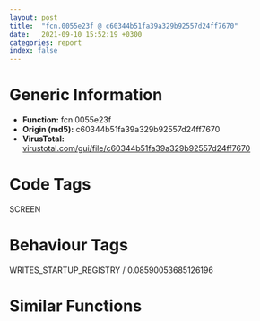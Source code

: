 ```yaml
---
layout: post
title:  "fcn.0055e23f @ c60344b51fa39a329b92557d24ff7670"
date:   2021-09-10 15:52:19 +0300
categories: report
index: false
---
```


# Generic Information
- **Function:** fcn.0055e23f
- **Origin (md5):** c60344b51fa39a329b92557d24ff7670
- **VirusTotal:** [virustotal.com/gui/file/c60344b51fa39a329b92557d24ff7670][virustotal_ref]

# Code Tags
<span class="tag" id="SCREEN">SCREEN</span>


# Behaviour Tags
<span class="bhv-tag" id="WRITES_STARTUP_REGISTRY">WRITES_STARTUP_REGISTRY / 0.08590053685126196</span>

# Similar Functions
<script type="text/javascript" src="https://www.gstatic.com/charts/loader.js"></script>
<script type="text/javascript">

    google.charts.load('current', {'packages':['corechart']});
    google.charts.setOnLoadCallback(drawChart);

    function drawChart() {
    var data = new google.visualization.DataTable();
        data.addColumn('number', 'X');
        data.addColumn('number', 'Y');
        data.addColumn({type: 'string', role: 'tooltip', 'p': {'html': true}});
        data.addColumn({'type': 'string', 'role': 'style'});
        
        data.addRows([
    [50.181488037109375, 39.87871170043945, '<b><a href="/report/fcn.0055e23f@c60344b51fa39a329b92557d24ff7670">fcn.0055e23f</a><br>@c60344b51fa39a329b92557d24ff7670</b><br>mov edi, edi<br>push ebp<br>mov ebp, esp<br>sub esp, 0x60<br>push esi<br>mov esi, ecx<br>push edi<br>mov dword[ebp-8], esi<br>call fcn.0055864d<br>mov dword[ebp-4], eax<br>mov eax, dword[ebp+8]<br>test eax, eax<br>je 0x55e262<br>mov edi, dword[eax+0x20]<br>jmp 0x55e29d<br>test dword[ebp-4], 0x40000000<br>je 0x55e276<br>push dword[esi+0x20]<br>call dword[sym.imp.USER32.dll_GetParent]<br>jmp 0x55e281<br>push 4<br>push dword[esi+0x20]<br>call dword[sym.imp.USER32.dll_GetWindow]<br>mov edi, eax<br>test edi, edi<br>je 0x55e29d<br>push 0<br>push 0<br>push 0x36b<br>push edi<br>call dword[sym.imp.USER32.dll_SendMessageW]<br>test eax, eax<br>je 0x55e29d<br>mov edi, eax<br>push ebx<br>mov ebx, dword[sym.imp.USER32.dll_GetWindowRect]<br>lea eax, [ebp-0x38]<br>push eax<br>push dword[esi+0x20]<br>call ebx<br>test dword[ebp-4], 0x40000000<br>jne 0x55e345<br>test edi, edi<br>je 0x55e2d7<br>push 0xfffffffffffffff0<br>push edi<br>call dword[sym.imp.USER32.dll_GetWindowLongW]<br>test eax, 0x10000000<br>je 0x55e2d5<br>test eax, 0x20000000<br>je 0x55e2d7<br>xor edi, edi<br>mov dword[ebp-0x60], 0x28<br>test edi, edi<br>jne 0x55e31c<br>call fcn.00553407<br>test eax, eax<br>je 0x55e2ee<br>mov eax, dword[eax+0x20]<br>lea ecx, [ebp-0x60]<br>push ecx<br>push 1<br>push eax<br>call fcn.0055c33f<br>push eax<br>call fcn.0055c3ac<br>mov esi, dword[sym.imp.USER32.dll_CopyRect]<br>lea eax, [ebp-0x4c]<br>push eax<br>lea eax, [ebp-0x28]<br>push eax<br>call esi<br>lea eax, [ebp-0x4c]<br>push eax<br>lea eax, [ebp-0x18]<br>push eax<br>call esi<br>jmp 0x55e372<br>lea eax, [ebp-0x28]<br>push eax<br>push edi<br>call ebx<br>lea eax, [ebp-0x60]<br>push eax<br>push 2<br>push edi<br>call fcn.0055c33f<br>push eax<br>call fcn.0055c3ac<br>lea eax, [ebp-0x4c]<br>push eax<br>lea eax, [ebp-0x18]<br>push eax<br>call dword[sym.imp.USER32.dll_CopyRect]<br>jmp 0x55e372<br>push dword[esi+0x20]<br>call dword[sym.imp.USER32.dll_GetParent]<br>mov esi, dword[sym.imp.USER32.dll_GetClientRect]<br>mov ebx, eax<br>lea eax, [ebp-0x18]<br>push eax<br>push ebx<br>call esi<br>lea eax, [ebp-0x28]<br>push eax<br>push edi<br>call esi<br>push 2<br>lea eax, [ebp-0x28]<br>push eax<br>push ebx<br>push edi<br>call dword[sym.imp.USER32.dll_MapWindowPoints]<br>mov ecx, dword[ebp-0x20]<br>mov eax, dword[ebp-0x28]<br>mov edi, dword[ebp-0x30]<br>mov ebx, dword[ebp-0x38]<br>add eax, ecx<br>cdq <br>sub eax, edx<br>mov ecx, eax<br>sub edi, ebx<br>mov eax, edi<br>cdq <br>sub eax, edx<br>mov edx, dword[ebp-0x1c]<br>sar eax, 1<br>sar ecx, 1<br>sub ecx, eax<br>mov eax, dword[ebp-0x2c]<br>sub eax, dword[ebp-0x34]<br>add edi, ecx<br>mov dword[ebp+8], eax<br>mov eax, dword[ebp-0x24]<br>add eax, edx<br>cdq <br>sub eax, edx<br>mov esi, eax<br>mov eax, dword[ebp+8]<br>cdq <br>sub eax, edx<br>sar esi, 1<br>sar eax, 1<br>sub esi, eax<br>cmp edi, dword[ebp-0x10]<br>jle 0x55e3c3<br>sub ebx, dword[ebp-0x30]<br>add ebx, dword[ebp-0x10]<br>mov ecx, ebx<br>cmp ecx, dword[ebp-0x18]<br>pop ebx<br>jge 0x55e3cc<br>mov ecx, dword[ebp-0x18]<br>mov eax, dword[ebp+8]<br>add eax, esi<br>cmp eax, dword[ebp-0xc]<br>jle 0x55e3df<br>mov esi, dword[ebp-0x34]<br>sub esi, dword[ebp-0x2c]<br>add esi, dword[ebp-0xc]<br>cmp esi, dword[ebp-0x14]<br>jge 0x55e3e7<br>mov esi, dword[ebp-0x14]<br>push 0x15<br>push 0xffffffffffffffff<br>push 0xffffffffffffffff<br>push esi<br>push ecx<br>mov ecx, dword[ebp-8]<br>push 0<br>call fcn.005589a4<br>pop edi<br>pop esi<br>leave <br>ret 4<br><eoc> ', 'point { fill-color: #e0440e; }'],
[-19.439594268798828, 69.32554626464844, '<b><a href="/report/fcn.0041538e@7b00dd8f2abf54a73bfb09681334ff78">fcn.0041538e</a><br>@7b00dd8f2abf54a73bfb09681334ff78</b><br>push ebp<br>mov ebp, esp<br>sub esp, 0x60<br>push esi<br>mov esi, ecx<br>push edi<br>mov dword[ebp-8], esi<br>call fcn.00411f5b<br>mov dword[ebp-4], eax<br>mov eax, dword[ebp+8]<br>test eax, eax<br>je 0x4153af<br>mov edi, dword[eax+0x20]<br>jmp 0x4153ea<br>test dword[ebp-4], 0x40000000<br>je 0x4153c3<br>push dword[esi+0x20]<br>call dword[sym.imp.USER32.dll_GetParent]<br>jmp 0x4153ce<br>push 4<br>push dword[esi+0x20]<br>call dword[sym.imp.USER32.dll_GetWindow]<br>mov edi, eax<br>test edi, edi<br>je 0x4153ea<br>push 0<br>push 0<br>push 0x36b<br>push edi<br>call dword[sym.imp.USER32.dll_SendMessageA]<br>test eax, eax<br>je 0x4153ea<br>mov edi, eax<br>push ebx<br>mov ebx, dword[sym.imp.USER32.dll_GetWindowRect]<br>lea eax, [ebp-0x38]<br>push eax<br>push dword[esi+0x20]<br>call ebx<br>test dword[ebp-4], 0x40000000<br>jne 0x415492<br>test edi, edi<br>je 0x415424<br>push 0xfffffffffffffff0<br>push edi<br>call dword[sym.imp.USER32.dll_GetWindowLongA]<br>test eax, 0x10000000<br>je 0x415422<br>test eax, 0x20000000<br>je 0x415424<br>xor edi, edi<br>test edi, edi<br>mov dword[ebp-0x60], 0x28<br>jne 0x415469<br>call fcn.00401e30<br>test eax, eax<br>je 0x41543b<br>mov eax, dword[eax+0x20]<br>lea ecx, [ebp-0x60]<br>push ecx<br>push 1<br>push eax<br>call fcn.00413203<br>push eax<br>call fcn.0041326e<br>mov esi, dword[sym.imp.USER32.dll_CopyRect]<br>lea eax, [ebp-0x4c]<br>push eax<br>lea eax, [ebp-0x28]<br>push eax<br>call esi<br>lea eax, [ebp-0x4c]<br>push eax<br>lea eax, [ebp-0x18]<br>push eax<br>call esi<br>jmp 0x4154bf<br>lea eax, [ebp-0x28]<br>push eax<br>push edi<br>call ebx<br>lea eax, [ebp-0x60]<br>push eax<br>push 2<br>push edi<br>call fcn.00413203<br>push eax<br>call fcn.0041326e<br>lea eax, [ebp-0x4c]<br>push eax<br>lea eax, [ebp-0x18]<br>push eax<br>call dword[sym.imp.USER32.dll_CopyRect]<br>jmp 0x4154bf<br>push dword[esi+0x20]<br>call dword[sym.imp.USER32.dll_GetParent]<br>mov esi, dword[sym.imp.USER32.dll_GetClientRect]<br>mov ebx, eax<br>lea eax, [ebp-0x18]<br>push eax<br>push ebx<br>call esi<br>lea eax, [ebp-0x28]<br>push eax<br>push edi<br>call esi<br>push 2<br>lea eax, [ebp-0x28]<br>push eax<br>push ebx<br>push edi<br>call dword[sym.imp.USER32.dll_MapWindowPoints]<br>mov ecx, dword[ebp-0x20]<br>mov eax, dword[ebp-0x28]<br>mov edi, dword[ebp-0x30]<br>mov ebx, dword[ebp-0x38]<br>add eax, ecx<br>cdq <br>sub eax, edx<br>mov ecx, eax<br>sub edi, ebx<br>mov eax, edi<br>cdq <br>sub eax, edx<br>mov edx, dword[ebp-0x1c]<br>sar eax, 1<br>sar ecx, 1<br>sub ecx, eax<br>mov eax, dword[ebp-0x2c]<br>sub eax, dword[ebp-0x34]<br>mov dword[ebp+8], eax<br>mov eax, dword[ebp-0x24]<br>add eax, edx<br>cdq <br>sub eax, edx<br>mov esi, eax<br>mov eax, dword[ebp+8]<br>cdq <br>sub eax, edx<br>sar esi, 1<br>sar eax, 1<br>sub esi, eax<br>cmp ecx, dword[ebp-0x18]<br>jge 0x41550b<br>mov ecx, dword[ebp-0x18]<br>jmp 0x41551a<br>add edi, ecx<br>cmp edi, dword[ebp-0x10]<br>jle 0x41551a<br>sub ebx, dword[ebp-0x30]<br>add ebx, dword[ebp-0x10]<br>mov ecx, ebx<br>cmp esi, dword[ebp-0x14]<br>pop ebx<br>jge 0x415525<br>mov esi, dword[ebp-0x14]<br>jmp 0x415538<br>mov eax, dword[ebp+8]<br>add eax, esi<br>cmp eax, dword[ebp-0xc]<br>jle 0x415538<br>mov esi, dword[ebp-0x34]<br>sub esi, dword[ebp-0x2c]<br>add esi, dword[ebp-0xc]<br>push 0x15<br>push 0xffffffffffffffff<br>push 0xffffffffffffffff<br>push esi<br>push ecx<br>mov ecx, dword[ebp-8]<br>push 0<br>call fcn.004120f7<br>pop edi<br>pop esi<br>leave <br>ret 4<br><eoc> ', 'null'],
[22.575380325317383, 71.60984802246094, '<b><a href="/report/fcn.0040af83@d4e56c7d970c209a3a2b3c4b4cc5e586">fcn.0040af83</a><br>@d4e56c7d970c209a3a2b3c4b4cc5e586</b><br>push ebp<br>mov ebp, esp<br>sub esp, 0x60<br>push ebx<br>push esi<br>mov esi, ecx<br>push edi<br>mov dword[ebp-8], esi<br>call fcn.00408d88<br>mov dword[ebp-4], eax<br>mov eax, dword[ebp+8]<br>test eax, eax<br>je 0x40afa5<br>mov edi, dword[eax+0x1c]<br>jmp 0x40afdd<br>test byte[ebp-1], 0x40<br>je 0x40afb6<br>push dword[esi+0x1c]<br>call dword[sym.imp.USER32.dll_GetParent]<br>jmp 0x40afc1<br>push 4<br>push dword[esi+0x1c]<br>call dword[sym.imp.USER32.dll_GetWindow]<br>mov edi, eax<br>test edi, edi<br>je 0x40afdd<br>push 0<br>push 0<br>push 0x36b<br>push edi<br>call dword[sym.imp.USER32.dll_SendMessageA]<br>test eax, eax<br>je 0x40afdd<br>mov edi, eax<br>mov ebx, dword[sym.imp.USER32.dll_GetWindowRect]<br>lea eax, [ebp-0x28]<br>push eax<br>push dword[esi+0x1c]<br>call ebx<br>test byte[ebp-1], 0x40<br>jne 0x40b081<br>test edi, edi<br>je 0x40b013<br>push 0xfffffffffffffff0<br>push edi<br>call dword[sym.imp.USER32.dll_GetWindowLongA]<br>test eax, 0x10000000<br>je 0x40b011<br>test eax, 0x20000000<br>je 0x40b013<br>xor edi, edi<br>test edi, edi<br>mov dword[ebp-0x60], 0x28<br>jne 0x40b058<br>call fcn.00401691<br>test eax, eax<br>je 0x40b02a<br>mov eax, dword[eax+0x1c]<br>lea ecx, [ebp-0x60]<br>push ecx<br>push 1<br>push eax<br>call fcn.00401a5e<br>push eax<br>call fcn.00401ac9<br>mov esi, dword[sym.imp.USER32.dll_CopyRect]<br>lea eax, [ebp-0x4c]<br>push eax<br>lea eax, [ebp-0x38]<br>push eax<br>call esi<br>lea eax, [ebp-0x4c]<br>push eax<br>lea eax, [ebp-0x18]<br>push eax<br>call esi<br>jmp 0x40b0ae<br>lea eax, [ebp-0x38]<br>push eax<br>push edi<br>call ebx<br>lea eax, [ebp-0x60]<br>push eax<br>push 2<br>push edi<br>call fcn.00401a5e<br>push eax<br>call fcn.00401ac9<br>lea eax, [ebp-0x4c]<br>push eax<br>lea eax, [ebp-0x18]<br>push eax<br>call dword[sym.imp.USER32.dll_CopyRect]<br>jmp 0x40b0ae<br>push dword[esi+0x1c]<br>call dword[sym.imp.USER32.dll_GetParent]<br>mov esi, dword[sym.imp.USER32.dll_GetClientRect]<br>mov ebx, eax<br>lea eax, [ebp-0x18]<br>push eax<br>push ebx<br>call esi<br>lea eax, [ebp-0x38]<br>push eax<br>push edi<br>call esi<br>lea eax, [ebp-0x38]<br>push 2<br>push eax<br>push ebx<br>push edi<br>call dword[sym.imp.USER32.dll_MapWindowPoints]<br>mov eax, dword[ebp-0x38]<br>mov ecx, dword[ebp-0x30]<br>mov edi, dword[ebp-0x20]<br>add eax, ecx<br>sub edi, dword[ebp-0x28]<br>mov ebx, dword[ebp-0x1c]<br>cdq <br>sub eax, edx<br>sub ebx, dword[ebp-0x24]<br>mov ecx, eax<br>mov eax, edi<br>cdq <br>sub eax, edx<br>mov edx, dword[ebp-0x2c]<br>sar ecx, 1<br>sar eax, 1<br>sub ecx, eax<br>mov eax, dword[ebp-0x34]<br>add eax, edx<br>cdq <br>sub eax, edx<br>mov esi, eax<br>mov eax, ebx<br>cdq <br>sub eax, edx<br>sar esi, 1<br>sar eax, 1<br>sub esi, eax<br>cmp ecx, dword[ebp-0x18]<br>jge 0x40b0f4<br>mov ecx, dword[ebp-0x18]<br>jmp 0x40b105<br>mov eax, dword[ebp-0x10]<br>add edi, ecx<br>cmp edi, eax<br>jle 0x40b105<br>sub eax, dword[ebp-0x20]<br>add eax, dword[ebp-0x28]<br>mov ecx, eax<br>cmp esi, dword[ebp-0x14]<br>jge 0x40b10f<br>mov esi, dword[ebp-0x14]<br>jmp 0x40b11f<br>add ebx, esi<br>cmp ebx, dword[ebp-0xc]<br>jle 0x40b11f<br>mov esi, dword[ebp-0x24]<br>sub esi, dword[ebp-0x1c]<br>add esi, dword[ebp-0xc]<br>push 0x15<br>push 0xffffffffffffffff<br>push 0xffffffffffffffff<br>push esi<br>push ecx<br>mov ecx, dword[ebp-8]<br>push 0<br>call fcn.00408dbc<br>pop edi<br>pop esi<br>pop ebx<br>leave <br>ret 4<br><eoc> ', 'null'],
[3.7964916229248047, 26.79663848876953, '<b><a href="/report/fcn.004b7531@3e981d1767f44f5fe2446a49ffe52f4e">fcn.004b7531</a><br>@3e981d1767f44f5fe2446a49ffe52f4e</b><br>push ebp<br>mov ebp, esp<br>sub esp, 0x60<br>push ebx<br>push esi<br>mov esi, ecx<br>push edi<br>mov dword[ebp-8], esi<br>call fcn.004b7e97<br>mov dword[ebp-4], eax<br>mov eax, dword[ebp+8]<br>test eax, eax<br>je 0x4b7553<br>mov edi, dword[eax+0x1c]<br>jmp 0x4b758b<br>test byte[ebp-1], 0x40<br>je 0x4b7564<br>push dword[esi+0x1c]<br>call dword[sym.imp.USER32.dll_GetParent]<br>jmp 0x4b756f<br>push 4<br>push dword[esi+0x1c]<br>call dword[sym.imp.USER32.dll_GetWindow]<br>mov edi, eax<br>test edi, edi<br>je 0x4b758b<br>push 0<br>push 0<br>push 0x36b<br>push edi<br>call dword[sym.imp.USER32.dll_SendMessageA]<br>test eax, eax<br>je 0x4b758b<br>mov edi, eax<br>mov ebx, dword[sym.imp.USER32.dll_GetWindowRect]<br>lea eax, [ebp-0x28]<br>push eax<br>push dword[esi+0x1c]<br>call ebx<br>test byte[ebp-1], 0x40<br>jne 0x4b762f<br>test edi, edi<br>je 0x4b75c1<br>push 0xfffffffffffffff0<br>push edi<br>call dword[sym.imp.USER32.dll_GetWindowLongA]<br>test eax, 0x10000000<br>je 0x4b75bf<br>test eax, 0x20000000<br>je 0x4b75c1<br>xor edi, edi<br>test edi, edi<br>mov dword[ebp-0x60], 0x28<br>jne 0x4b7606<br>call fcn.004a1fa8<br>test eax, eax<br>je 0x4b75d8<br>mov eax, dword[eax+0x1c]<br>lea ecx, [ebp-0x60]<br>push ecx<br>push 1<br>push eax<br>call fcn.004a20fa<br>push eax<br>call fcn.004a2165<br>mov esi, dword[sym.imp.USER32.dll_CopyRect]<br>lea eax, [ebp-0x4c]<br>push eax<br>lea eax, [ebp-0x38]<br>push eax<br>call esi<br>lea eax, [ebp-0x4c]<br>push eax<br>lea eax, [ebp-0x18]<br>push eax<br>call esi<br>jmp 0x4b765c<br>lea eax, [ebp-0x38]<br>push eax<br>push edi<br>call ebx<br>lea eax, [ebp-0x60]<br>push eax<br>push 2<br>push edi<br>call fcn.004a20fa<br>push eax<br>call fcn.004a2165<br>lea eax, [ebp-0x4c]<br>push eax<br>lea eax, [ebp-0x18]<br>push eax<br>call dword[sym.imp.USER32.dll_CopyRect]<br>jmp 0x4b765c<br>push dword[esi+0x1c]<br>call dword[sym.imp.USER32.dll_GetParent]<br>mov esi, dword[sym.imp.USER32.dll_GetClientRect]<br>mov ebx, eax<br>lea eax, [ebp-0x18]<br>push eax<br>push ebx<br>call esi<br>lea eax, [ebp-0x38]<br>push eax<br>push edi<br>call esi<br>lea eax, [ebp-0x38]<br>push 2<br>push eax<br>push ebx<br>push edi<br>call dword[sym.imp.USER32.dll_MapWindowPoints]<br>mov eax, dword[ebp-0x38]<br>mov ecx, dword[ebp-0x30]<br>mov edi, dword[ebp-0x20]<br>add eax, ecx<br>sub edi, dword[ebp-0x28]<br>mov ebx, dword[ebp-0x1c]<br>cdq <br>sub eax, edx<br>sub ebx, dword[ebp-0x24]<br>mov ecx, eax<br>mov eax, edi<br>cdq <br>sub eax, edx<br>mov edx, dword[ebp-0x2c]<br>sar ecx, 1<br>sar eax, 1<br>sub ecx, eax<br>mov eax, dword[ebp-0x34]<br>add eax, edx<br>cdq <br>sub eax, edx<br>mov esi, eax<br>mov eax, ebx<br>cdq <br>sub eax, edx<br>sar esi, 1<br>sar eax, 1<br>sub esi, eax<br>cmp ecx, dword[ebp-0x18]<br>jge 0x4b76a2<br>mov ecx, dword[ebp-0x18]<br>jmp 0x4b76b3<br>mov eax, dword[ebp-0x10]<br>add edi, ecx<br>cmp edi, eax<br>jle 0x4b76b3<br>sub eax, dword[ebp-0x20]<br>add eax, dword[ebp-0x28]<br>mov ecx, eax<br>cmp esi, dword[ebp-0x14]<br>jge 0x4b76bd<br>mov esi, dword[ebp-0x14]<br>jmp 0x4b76cd<br>add ebx, esi<br>cmp ebx, dword[ebp-0xc]<br>jle 0x4b76cd<br>mov esi, dword[ebp-0x24]<br>sub esi, dword[ebp-0x1c]<br>add esi, dword[ebp-0xc]<br>push 0x15<br>push 0xffffffffffffffff<br>push 0xffffffffffffffff<br>push esi<br>push ecx<br>mov ecx, dword[ebp-8]<br>push 0<br>call fcn.004b7fb0<br>pop edi<br>pop esi<br>pop ebx<br>leave <br>ret 4<br><eoc> ', 'null'],
[6.296899318695068, -21.283935546875, '<b><a href="/report/fcn.0041b006@59aef7c08025d70f84c85db2092fc99e">fcn.0041b006</a><br>@59aef7c08025d70f84c85db2092fc99e</b><br>push ebp<br>mov ebp, esp<br>sub esp, 0x60<br>push ebx<br>push esi<br>mov esi, ecx<br>push edi<br>mov dword[ebp-8], esi<br>call fcn.0041d686<br>mov dword[ebp-4], eax<br>mov eax, dword[ebp+8]<br>test eax, eax<br>je 0x41b028<br>mov edi, dword[eax+0x1c]<br>jmp 0x41b060<br>test byte[ebp-1], 0x40<br>je 0x41b039<br>push dword[esi+0x1c]<br>call dword[sym.imp.USER32.dll_GetParent]<br>jmp 0x41b044<br>push 4<br>push dword[esi+0x1c]<br>call dword[sym.imp.USER32.dll_GetWindow]<br>mov edi, eax<br>test edi, edi<br>je 0x41b060<br>push 0<br>push 0<br>push 0x36b<br>push edi<br>call dword[sym.imp.USER32.dll_SendMessageA]<br>test eax, eax<br>je 0x41b060<br>mov edi, eax<br>mov ebx, dword[sym.imp.USER32.dll_GetWindowRect]<br>lea eax, [ebp-0x28]<br>push eax<br>push dword[esi+0x1c]<br>call ebx<br>test byte[ebp-1], 0x40<br>jne 0x41b104<br>test edi, edi<br>je 0x41b096<br>push 0xfffffffffffffff0<br>push edi<br>call dword[sym.imp.USER32.dll_GetWindowLongA]<br>test eax, 0x10000000<br>je 0x41b094<br>test eax, 0x20000000<br>je 0x41b096<br>xor edi, edi<br>test edi, edi<br>mov dword[ebp-0x60], 0x28<br>jne 0x41b0db<br>call fcn.00401f89<br>test eax, eax<br>je 0x41b0ad<br>mov eax, dword[eax+0x1c]<br>lea ecx, [ebp-0x60]<br>push ecx<br>push 1<br>push eax<br>call fcn.00403179<br>push eax<br>call fcn.004031e4<br>mov esi, dword[sym.imp.USER32.dll_CopyRect]<br>lea eax, [ebp-0x4c]<br>push eax<br>lea eax, [ebp-0x38]<br>push eax<br>call esi<br>lea eax, [ebp-0x4c]<br>push eax<br>lea eax, [ebp-0x18]<br>push eax<br>call esi<br>jmp 0x41b131<br>lea eax, [ebp-0x38]<br>push eax<br>push edi<br>call ebx<br>lea eax, [ebp-0x60]<br>push eax<br>push 2<br>push edi<br>call fcn.00403179<br>push eax<br>call fcn.004031e4<br>lea eax, [ebp-0x4c]<br>push eax<br>lea eax, [ebp-0x18]<br>push eax<br>call dword[sym.imp.USER32.dll_CopyRect]<br>jmp 0x41b131<br>push dword[esi+0x1c]<br>call dword[sym.imp.USER32.dll_GetParent]<br>mov esi, dword[sym.imp.USER32.dll_GetClientRect]<br>mov ebx, eax<br>lea eax, [ebp-0x18]<br>push eax<br>push ebx<br>call esi<br>lea eax, [ebp-0x38]<br>push eax<br>push edi<br>call esi<br>push 2<br>lea eax, [ebp-0x38]<br>push eax<br>push ebx<br>push edi<br>call dword[sym.imp.USER32.dll_MapWindowPoints]<br>mov ecx, dword[ebp-0x30]<br>mov eax, dword[ebp-0x38]<br>mov edi, dword[ebp-0x20]<br>sub edi, dword[ebp-0x28]<br>add eax, ecx<br>cdq <br>sub eax, edx<br>mov ebx, dword[ebp-0x1c]<br>sub ebx, dword[ebp-0x24]<br>mov ecx, eax<br>mov eax, edi<br>cdq <br>sub eax, edx<br>mov edx, dword[ebp-0x2c]<br>sar eax, 1<br>sar ecx, 1<br>sub ecx, eax<br>mov eax, dword[ebp-0x34]<br>add eax, edx<br>cdq <br>sub eax, edx<br>mov esi, eax<br>mov eax, ebx<br>cdq <br>sub eax, edx<br>sar esi, 1<br>sar eax, 1<br>sub esi, eax<br>cmp ecx, dword[ebp-0x18]<br>jge 0x41b177<br>mov ecx, dword[ebp-0x18]<br>jmp 0x41b188<br>mov eax, dword[ebp-0x10]<br>add edi, ecx<br>cmp edi, eax<br>jle 0x41b188<br>sub eax, dword[ebp-0x20]<br>add eax, dword[ebp-0x28]<br>mov ecx, eax<br>cmp esi, dword[ebp-0x14]<br>jge 0x41b192<br>mov esi, dword[ebp-0x14]<br>jmp 0x41b1a2<br>add ebx, esi<br>cmp ebx, dword[ebp-0xc]<br>jle 0x41b1a2<br>mov esi, dword[ebp-0x24]<br>sub esi, dword[ebp-0x1c]<br>add esi, dword[ebp-0xc]<br>push 0x15<br>push 0xffffffffffffffff<br>push 0xffffffffffffffff<br>push esi<br>push ecx<br>mov ecx, dword[ebp-8]<br>push 0<br>call fcn.0041d8aa<br>pop edi<br>pop esi<br>pop ebx<br>leave <br>ret 4<br><eoc> ', 'null'],
[-43.90239715576172, 35.13184356689453, '<b><a href="/report/fcn.0040cc1d@a2475448bf4050c1583e1970984a4d00">fcn.0040cc1d</a><br>@a2475448bf4050c1583e1970984a4d00</b><br>push ebp<br>mov ebp, esp<br>sub esp, 0x60<br>push ebx<br>push esi<br>mov esi, ecx<br>push edi<br>mov dword[ebp-8], esi<br>call fcn.0040d31e<br>mov dword[ebp-4], eax<br>mov eax, dword[ebp+8]<br>test eax, eax<br>je 0x40cc3f<br>mov edi, dword[eax+0x1c]<br>jmp 0x40cc77<br>test byte[ebp-1], 0x40<br>je 0x40cc50<br>push dword[esi+0x1c]<br>call dword[sym.imp.USER32.dll_GetParent]<br>jmp 0x40cc5b<br>push 4<br>push dword[esi+0x1c]<br>call dword[sym.imp.USER32.dll_GetWindow]<br>mov edi, eax<br>test edi, edi<br>je 0x40cc77<br>push 0<br>push 0<br>push 0x36b<br>push edi<br>call dword[sym.imp.USER32.dll_SendMessageA]<br>test eax, eax<br>je 0x40cc77<br>mov edi, eax<br>mov ebx, dword[sym.imp.USER32.dll_GetWindowRect]<br>lea eax, [ebp-0x28]<br>push eax<br>push dword[esi+0x1c]<br>call ebx<br>test byte[ebp-1], 0x40<br>jne 0x40cd1b<br>test edi, edi<br>je 0x40ccad<br>push 0xfffffffffffffff0<br>push edi<br>call dword[sym.imp.USER32.dll_GetWindowLongA]<br>test eax, 0x10000000<br>je 0x40ccab<br>test eax, 0x20000000<br>je 0x40ccad<br>xor edi, edi<br>test edi, edi<br>mov dword[ebp-0x60], 0x28<br>jne 0x40ccf2<br>call fcn.004035e0<br>test eax, eax<br>je 0x40ccc4<br>mov eax, dword[eax+0x1c]<br>lea ecx, [ebp-0x60]<br>push ecx<br>push 1<br>push eax<br>call fcn.00403730<br>push eax<br>call fcn.0040379b<br>mov esi, dword[sym.imp.USER32.dll_CopyRect]<br>lea eax, [ebp-0x4c]<br>push eax<br>lea eax, [ebp-0x38]<br>push eax<br>call esi<br>lea eax, [ebp-0x4c]<br>push eax<br>lea eax, [ebp-0x18]<br>push eax<br>call esi<br>jmp 0x40cd48<br>lea eax, [ebp-0x38]<br>push eax<br>push edi<br>call ebx<br>lea eax, [ebp-0x60]<br>push eax<br>push 2<br>push edi<br>call fcn.00403730<br>push eax<br>call fcn.0040379b<br>lea eax, [ebp-0x4c]<br>push eax<br>lea eax, [ebp-0x18]<br>push eax<br>call dword[sym.imp.USER32.dll_CopyRect]<br>jmp 0x40cd48<br>push dword[esi+0x1c]<br>call dword[sym.imp.USER32.dll_GetParent]<br>mov esi, dword[sym.imp.USER32.dll_GetClientRect]<br>mov ebx, eax<br>lea eax, [ebp-0x18]<br>push eax<br>push ebx<br>call esi<br>lea eax, [ebp-0x38]<br>push eax<br>push edi<br>call esi<br>lea eax, [ebp-0x38]<br>push 2<br>push eax<br>push ebx<br>push edi<br>call dword[sym.imp.USER32.dll_MapWindowPoints]<br>mov eax, dword[ebp-0x38]<br>mov ecx, dword[ebp-0x30]<br>mov edi, dword[ebp-0x20]<br>add eax, ecx<br>sub edi, dword[ebp-0x28]<br>mov ebx, dword[ebp-0x1c]<br>cdq <br>sub eax, edx<br>sub ebx, dword[ebp-0x24]<br>mov ecx, eax<br>mov eax, edi<br>cdq <br>sub eax, edx<br>mov edx, dword[ebp-0x2c]<br>sar ecx, 1<br>sar eax, 1<br>sub ecx, eax<br>mov eax, dword[ebp-0x34]<br>add eax, edx<br>cdq <br>sub eax, edx<br>mov esi, eax<br>mov eax, ebx<br>cdq <br>sub eax, edx<br>sar esi, 1<br>sar eax, 1<br>sub esi, eax<br>cmp ecx, dword[ebp-0x18]<br>jge 0x40cd8e<br>mov ecx, dword[ebp-0x18]<br>jmp 0x40cd9f<br>mov eax, dword[ebp-0x10]<br>add edi, ecx<br>cmp edi, eax<br>jle 0x40cd9f<br>sub eax, dword[ebp-0x20]<br>add eax, dword[ebp-0x28]<br>mov ecx, eax<br>cmp esi, dword[ebp-0x14]<br>jge 0x40cda9<br>mov esi, dword[ebp-0x14]<br>jmp 0x40cdb9<br>add ebx, esi<br>cmp ebx, dword[ebp-0xc]<br>jle 0x40cdb9<br>mov esi, dword[ebp-0x24]<br>sub esi, dword[ebp-0x1c]<br>add esi, dword[ebp-0xc]<br>push 0x15<br>push 0xffffffffffffffff<br>push 0xffffffffffffffff<br>push esi<br>push ecx<br>mov ecx, dword[ebp-8]<br>push 0<br>call fcn.0040d352<br>pop edi<br>pop esi<br>pop ebx<br>leave <br>ret 4<br><eoc> ', 'null'],
[43.606929779052734, -1.700426459312439, '<b><a href="/report/fcn.0041535c@9c2b894b84f59672d8be2e984066f76f">fcn.0041535c</a><br>@9c2b894b84f59672d8be2e984066f76f</b><br>push ebp<br>mov ebp, esp<br>sub esp, 0x64<br>mov eax, dword[0x5d9004]<br>xor eax, ebp<br>mov dword[ebp-4], eax<br>push ebx<br>push esi<br>mov ebx, ecx<br>push edi<br>mov edi, dword[ebp+8]<br>mov dword[ebp-0x64], ebx<br>call fcn.0041b8e3<br>mov esi, eax<br>test edi, edi<br>je 0x415387<br>mov edi, dword[edi+0x20]<br>jmp 0x4153c1<br>test esi, 0x40000000<br>je 0x41539a<br>push dword[ebx+0x20]<br>call dword[sym.imp.USER32.dll_GetParent]<br>jmp 0x4153a5<br>push 4<br>push dword[ebx+0x20]<br>call dword[sym.imp.USER32.dll_GetWindow]<br>mov edi, eax<br>test edi, edi<br>je 0x4153c1<br>push 0<br>push 0<br>push 0x36b<br>push edi<br>call dword[sym.imp.USER32.dll_SendMessageW]<br>test eax, eax<br>je 0x4153c1<br>mov edi, eax<br>and dword[ebp-0x24], 0<br>lea eax, [ebp-0x24]<br>and dword[ebp-0x20], 0<br>and dword[ebp-0x1c], 0<br>and dword[ebp-0x18], 0<br>push eax<br>push dword[ebx+0x20]<br>call dword[sym.imp.USER32.dll_GetWindowRect]<br>xor eax, eax<br>mov dword[ebp-0x14], eax<br>mov dword[ebp-0x10], eax<br>mov dword[ebp-0xc], eax<br>mov dword[ebp-8], eax<br>mov dword[ebp-0x34], eax<br>mov dword[ebp-0x30], eax<br>mov dword[ebp-0x2c], eax<br>mov dword[ebp-0x28], eax<br>test esi, 0x40000000<br>jne 0x41548d<br>test edi, edi<br>je 0x415423<br>push 0xfffffffffffffff0<br>push edi<br>call dword[sym.imp.USER32.dll_GetWindowLongW]<br>and eax, 0x30000000<br>sub eax, 0x10000000<br>neg eax<br>sbb eax, eax<br>not eax<br>and edi, eax<br>mov dword[ebp-0x5c], 0x28<br>test edi, edi<br>jne 0x41545e<br>call fcn.0040ff88<br>test eax, eax<br>je 0x41543a<br>mov eax, dword[eax+0x20]<br>lea ecx, [ebp-0x5c]<br>push ecx<br>push 1<br>push eax<br>call dword[sym.imp.USER32.dll_MonitorFromWindow]<br>push eax<br>call dword[sym.imp.USER32.dll_GetMonitorInfoW]<br>lea eax, [ebp-0x48]<br>push eax<br>lea eax, [ebp-0x34]<br>push eax<br>call dword[sym.imp.USER32.dll_CopyRect]<br>jmp 0x41547d<br>lea eax, [ebp-0x34]<br>push eax<br>push edi<br>call dword[sym.imp.USER32.dll_GetWindowRect]<br>lea eax, [ebp-0x5c]<br>push eax<br>push 2<br>push edi<br>call dword[sym.imp.USER32.dll_MonitorFromWindow]<br>push eax<br>call dword[sym.imp.USER32.dll_GetMonitorInfoW]<br>lea eax, [ebp-0x48]<br>push eax<br>lea eax, [ebp-0x14]<br>push eax<br>call dword[sym.imp.USER32.dll_CopyRect]<br>jmp 0x4154bc<br>push dword[ebx+0x20]<br>call dword[sym.imp.USER32.dll_GetParent]<br>mov esi, eax<br>lea eax, [ebp-0x14]<br>push eax<br>push esi<br>call dword[sym.imp.USER32.dll_GetClientRect]<br>lea eax, [ebp-0x34]<br>push eax<br>push edi<br>call dword[sym.imp.USER32.dll_GetClientRect]<br>push 2<br>lea eax, [ebp-0x34]<br>push eax<br>push esi<br>push edi<br>call dword[sym.imp.USER32.dll_MapWindowPoints]<br>mov eax, dword[ebp-0x2c]<br>add eax, dword[ebp-0x34]<br>mov esi, dword[ebp-0x1c]<br>sub esi, dword[ebp-0x24]<br>cdq <br>sub eax, edx<br>mov ebx, eax<br>mov eax, esi<br>cdq <br>sub eax, edx<br>sar ebx, 1<br>sar eax, 1<br>sub ebx, eax<br>mov eax, dword[ebp-0x18]<br>sub eax, dword[ebp-0x20]<br>mov dword[ebp-0x60], eax<br>mov eax, dword[ebp-0x28]<br>add eax, dword[ebp-0x30]<br>lea ecx, [esi+ebx]<br>cdq <br>sub eax, edx<br>mov edi, eax<br>mov eax, dword[ebp-0x60]<br>cdq <br>sub eax, edx<br>sar edi, 1<br>sar eax, 1<br>sub edi, eax<br>cmp ecx, dword[ebp-0xc]<br>jle 0x415509<br>mov ebx, dword[ebp-0x24]<br>sub ebx, dword[ebp-0x1c]<br>add ebx, dword[ebp-0xc]<br>cmp ebx, dword[ebp-0x14]<br>jge 0x415511<br>mov ebx, dword[ebp-0x14]<br>mov eax, dword[ebp-0x60]<br>add eax, edi<br>cmp eax, dword[ebp-8]<br>jle 0x415524<br>mov edi, dword[ebp-0x20]<br>sub edi, dword[ebp-0x18]<br>add edi, dword[ebp-8]<br>cmp edi, dword[ebp-0x10]<br>jge 0x41552c<br>mov edi, dword[ebp-0x10]<br>mov ecx, dword[ebp-0x64]<br>push 0x15<br>push 0xffffffffffffffff<br>push 0xffffffffffffffff<br>push edi<br>push ebx<br>push 0<br>call fcn.0041be5d<br>mov ecx, dword[ebp-4]<br>pop edi<br>pop esi<br>xor ecx, ebp<br>pop ebx<br>call fcn.00553199<br>mov esp, ebp<br>pop ebp<br>ret 4<br><eoc> ', 'null'],
[-32.64673614501953, -5.4096879959106445, '<b><a href="/report/fcn.1000f9b3@481b545f5c18f2fce1caac67ddc419e8">fcn.1000f9b3</a><br>@481b545f5c18f2fce1caac67ddc419e8</b><br>push ebp<br>mov ebp, esp<br>sub esp, 0x60<br>push esi<br>mov esi, ecx<br>push edi<br>mov dword[ebp-8], esi<br>call fcn.100137ca<br>mov dword[ebp-4], eax<br>mov eax, dword[ebp+8]<br>test eax, eax<br>je 0x1000f9d4<br>mov edi, dword[eax+0x20]<br>jmp 0x1000fa0f<br>test dword[ebp-4], 0x40000000<br>je 0x1000f9e8<br>push dword[esi+0x20]<br>call dword[sym.imp.USER32.dll_GetParent]<br>jmp 0x1000f9f3<br>push 4<br>push dword[esi+0x20]<br>call dword[sym.imp.USER32.dll_GetWindow]<br>mov edi, eax<br>test edi, edi<br>je 0x1000fa0f<br>push 0<br>push 0<br>push 0x36b<br>push edi<br>call dword[sym.imp.USER32.dll_SendMessageW]<br>test eax, eax<br>je 0x1000fa0f<br>mov edi, eax<br>push ebx<br>mov ebx, dword[sym.imp.USER32.dll_GetWindowRect]<br>lea eax, [ebp-0x38]<br>push eax<br>push dword[esi+0x20]<br>call ebx<br>test dword[ebp-4], 0x40000000<br>jne 0x1000fab7<br>test edi, edi<br>je 0x1000fa49<br>push 0xfffffffffffffff0<br>push edi<br>call dword[sym.imp.USER32.dll_GetWindowLongW]<br>test eax, 0x10000000<br>je 0x1000fa47<br>test eax, 0x20000000<br>je 0x1000fa49<br>xor edi, edi<br>test edi, edi<br>mov dword[ebp-0x60], 0x28<br>jne 0x1000fa8e<br>call fcn.10001daa<br>test eax, eax<br>je 0x1000fa60<br>mov eax, dword[eax+0x20]<br>lea ecx, [ebp-0x60]<br>push ecx<br>push 1<br>push eax<br>call fcn.1000d299<br>push eax<br>call fcn.1000d304<br>mov esi, dword[sym.imp.USER32.dll_CopyRect]<br>lea eax, [ebp-0x4c]<br>push eax<br>lea eax, [ebp-0x28]<br>push eax<br>call esi<br>lea eax, [ebp-0x4c]<br>push eax<br>lea eax, [ebp-0x18]<br>push eax<br>call esi<br>jmp 0x1000fae4<br>lea eax, [ebp-0x28]<br>push eax<br>push edi<br>call ebx<br>lea eax, [ebp-0x60]<br>push eax<br>push 2<br>push edi<br>call fcn.1000d299<br>push eax<br>call fcn.1000d304<br>lea eax, [ebp-0x4c]<br>push eax<br>lea eax, [ebp-0x18]<br>push eax<br>call dword[sym.imp.USER32.dll_CopyRect]<br>jmp 0x1000fae4<br>push dword[esi+0x20]<br>call dword[sym.imp.USER32.dll_GetParent]<br>mov esi, dword[sym.imp.USER32.dll_GetClientRect]<br>mov ebx, eax<br>lea eax, [ebp-0x18]<br>push eax<br>push ebx<br>call esi<br>lea eax, [ebp-0x28]<br>push eax<br>push edi<br>call esi<br>push 2<br>lea eax, [ebp-0x28]<br>push eax<br>push ebx<br>push edi<br>call dword[sym.imp.USER32.dll_MapWindowPoints]<br>mov ecx, dword[ebp-0x20]<br>mov eax, dword[ebp-0x28]<br>mov edi, dword[ebp-0x30]<br>mov ebx, dword[ebp-0x38]<br>add eax, ecx<br>cdq <br>sub eax, edx<br>mov ecx, eax<br>sub edi, ebx<br>mov eax, edi<br>cdq <br>sub eax, edx<br>mov edx, dword[ebp-0x1c]<br>sar eax, 1<br>sar ecx, 1<br>sub ecx, eax<br>mov eax, dword[ebp-0x2c]<br>sub eax, dword[ebp-0x34]<br>mov dword[ebp+8], eax<br>mov eax, dword[ebp-0x24]<br>add eax, edx<br>cdq <br>sub eax, edx<br>mov esi, eax<br>mov eax, dword[ebp+8]<br>cdq <br>sub eax, edx<br>sar esi, 1<br>sar eax, 1<br>sub esi, eax<br>cmp ecx, dword[ebp-0x18]<br>jge 0x1000fb30<br>mov ecx, dword[ebp-0x18]<br>jmp 0x1000fb3f<br>add edi, ecx<br>cmp edi, dword[ebp-0x10]<br>jle 0x1000fb3f<br>sub ebx, dword[ebp-0x30]<br>add ebx, dword[ebp-0x10]<br>mov ecx, ebx<br>cmp esi, dword[ebp-0x14]<br>pop ebx<br>jge 0x1000fb4a<br>mov esi, dword[ebp-0x14]<br>jmp 0x1000fb5d<br>mov eax, dword[ebp+8]<br>add eax, esi<br>cmp eax, dword[ebp-0xc]<br>jle 0x1000fb5d<br>mov esi, dword[ebp-0x34]<br>sub esi, dword[ebp-0x2c]<br>add esi, dword[ebp-0xc]<br>push 0x15<br>push 0xffffffffffffffff<br>push 0xffffffffffffffff<br>push esi<br>push ecx<br>mov ecx, dword[ebp-8]<br>push 0<br>call fcn.10013c2b<br>pop edi<br>pop esi<br>leave <br>ret 4<br><eoc> ', 'null'],

        ]);

    var options = {
        title: 'Similarity Plot',
        legend: 'none',
        colors: ['#dedbd9', '#e6693e', '#ec8f6e', '#f3b49f', '#f6c7b6'],
        tooltip: {isHtml: true, trigger: 'both'},
        explorer: {
        actions: ["dragToZoom", "rightClickToReset"],
        },
        chartArea: {
        width: '80%',
        height: '80%'
        },
        width: '100%',
        height: '100%'
    };

    var chart = new google.visualization.ScatterChart(document.getElementById('chart_div'));

    chart.draw(data, options);
    }
    
</script>


<div id="chart_div" style="width: 100%px; height: 100%;"></div>

# Disassembled Code
{% highlight nasm %}

mov edi, edi
push ebp
mov ebp, esp
sub esp, 0x60
push esi
mov esi, ecx
push edi
mov dword[ebp-8], esi
call fcn.0055864d
mov dword[ebp-4], eax
mov eax, dword[ebp+8]
test eax, eax
je 0x55e262
mov edi, dword[eax+0x20]
jmp 0x55e29d
test dword[ebp-4], 0x40000000
je 0x55e276
push dword[esi+0x20]
call dword[sym.imp.USER32.dll_GetParent]
jmp 0x55e281
push 4
push dword[esi+0x20]
call dword[sym.imp.USER32.dll_GetWindow]
mov edi, eax
test edi, edi
je 0x55e29d
push 0
push 0
push 0x36b
push edi
call dword[sym.imp.USER32.dll_SendMessageW]
test eax, eax
je 0x55e29d
mov edi, eax
push ebx
mov ebx, dword[sym.imp.USER32.dll_GetWindowRect]
lea eax, [ebp-0x38]
push eax
push dword[esi+0x20]
call ebx
test dword[ebp-4], 0x40000000
jne 0x55e345
test edi, edi
je 0x55e2d7
push 0xfffffffffffffff0
push edi
call dword[sym.imp.USER32.dll_GetWindowLongW]
test eax, 0x10000000
je 0x55e2d5
test eax, 0x20000000
je 0x55e2d7
xor edi, edi
mov dword[ebp-0x60], 0x28
test edi, edi
jne 0x55e31c
call fcn.00553407
test eax, eax
je 0x55e2ee
mov eax, dword[eax+0x20]
lea ecx, [ebp-0x60]
push ecx
push 1
push eax
call fcn.0055c33f
push eax
call fcn.0055c3ac
mov esi, dword[sym.imp.USER32.dll_CopyRect]
lea eax, [ebp-0x4c]
push eax
lea eax, [ebp-0x28]
push eax
call esi
lea eax, [ebp-0x4c]
push eax
lea eax, [ebp-0x18]
push eax
call esi
jmp 0x55e372
lea eax, [ebp-0x28]
push eax
push edi
call ebx
lea eax, [ebp-0x60]
push eax
push 2
push edi
call fcn.0055c33f
push eax
call fcn.0055c3ac
lea eax, [ebp-0x4c]
push eax
lea eax, [ebp-0x18]
push eax
call dword[sym.imp.USER32.dll_CopyRect]
jmp 0x55e372
push dword[esi+0x20]
call dword[sym.imp.USER32.dll_GetParent]
mov esi, dword[sym.imp.USER32.dll_GetClientRect]
mov ebx, eax
lea eax, [ebp-0x18]
push eax
push ebx
call esi
lea eax, [ebp-0x28]
push eax
push edi
call esi
push 2
lea eax, [ebp-0x28]
push eax
push ebx
push edi
call dword[sym.imp.USER32.dll_MapWindowPoints]
mov ecx, dword[ebp-0x20]
mov eax, dword[ebp-0x28]
mov edi, dword[ebp-0x30]
mov ebx, dword[ebp-0x38]
add eax, ecx
cdq
sub eax, edx
mov ecx, eax
sub edi, ebx
mov eax, edi
cdq
sub eax, edx
mov edx, dword[ebp-0x1c]
sar eax, 1
sar ecx, 1
sub ecx, eax
mov eax, dword[ebp-0x2c]
sub eax, dword[ebp-0x34]
add edi, ecx
mov dword[ebp+8], eax
mov eax, dword[ebp-0x24]
add eax, edx
cdq
sub eax, edx
mov esi, eax
mov eax, dword[ebp+8]
cdq
sub eax, edx
sar esi, 1
sar eax, 1
sub esi, eax
cmp edi, dword[ebp-0x10]
jle 0x55e3c3
sub ebx, dword[ebp-0x30]
add ebx, dword[ebp-0x10]
mov ecx, ebx
cmp ecx, dword[ebp-0x18]
pop ebx
jge 0x55e3cc
mov ecx, dword[ebp-0x18]
mov eax, dword[ebp+8]
add eax, esi
cmp eax, dword[ebp-0xc]
jle 0x55e3df
mov esi, dword[ebp-0x34]
sub esi, dword[ebp-0x2c]
add esi, dword[ebp-0xc]
cmp esi, dword[ebp-0x14]
jge 0x55e3e7
mov esi, dword[ebp-0x14]
push 0x15
push 0xffffffffffffffff
push 0xffffffffffffffff
push esi
push ecx
mov ecx, dword[ebp-8]
push 0
call fcn.005589a4
pop edi
pop esi
leave
ret 4

{% endhighlight %}

[virustotal_ref]: https://www.virustotal.com/gui/file/c60344b51fa39a329b92557d24ff7670